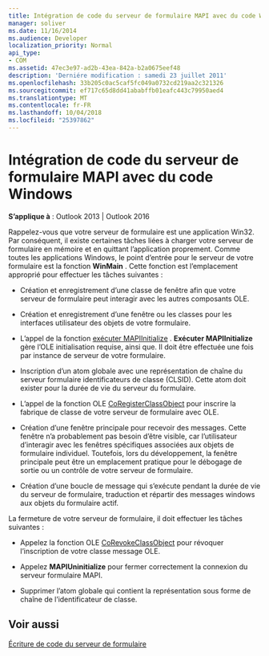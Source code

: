 ```yaml
---
title: Intégration de code du serveur de formulaire MAPI avec du code Windows
manager: soliver
ms.date: 11/16/2014
ms.audience: Developer
localization_priority: Normal
api_type:
- COM
ms.assetid: 47ec3e97-ad2b-43ea-842a-b2a0675eef48
description: 'Derniére modification : samedi 23 juillet 2011'
ms.openlocfilehash: 33b205c0ac5caf5fc049a0732cd219aa2c321326
ms.sourcegitcommit: ef717c65d8dd41ababffb01eafc443c79950aed4
ms.translationtype: MT
ms.contentlocale: fr-FR
ms.lasthandoff: 10/04/2018
ms.locfileid: "25397862"
---
```

# <a name="integrating-mapi-form-server-code-with-windows-code"></a>Intégration de code du serveur de formulaire MAPI avec du code Windows

  
  
**S’applique à** : Outlook 2013 | Outlook 2016 
  
Rappelez-vous que votre serveur de formulaire est une application Win32. Par conséquent, il existe certaines tâches liées à charger votre serveur de formulaire en mémoire et en quittant l’application proprement. Comme toutes les applications Windows, le point d’entrée pour le serveur de votre formulaire est la fonction **WinMain** . Cette fonction est l’emplacement approprié pour effectuer les tâches suivantes : 
  
- Création et enregistrement d’une classe de fenêtre afin que votre serveur de formulaire peut interagir avec les autres composants OLE.
    
- Création et enregistrement d’une fenêtre ou les classes pour les interfaces utilisateur des objets de votre formulaire.
    
- L’appel de la fonction [exécuter MAPIInitialize](mapiinitialize.md) . **Exécuter MAPIInitialize** gère l’OLE initialisation requise, ainsi que. Il doit être effectuée une fois par instance de serveur de votre formulaire. 
    
- Inscription d’un atom globale avec une représentation de chaîne du serveur formulaire identificateurs de classe (CLSID). Cette atom doit exister pour la durée de vie du serveur du formulaire.
    
- L’appel de la fonction OLE [CoRegisterClassObject](https://msdn.microsoft.com/library/ms693407.aspx) pour inscrire la fabrique de classe de votre serveur de formulaire avec OLE. 
    
- Création d’une fenêtre principale pour recevoir des messages. Cette fenêtre n’a probablement pas besoin d’être visible, car l’utilisateur d’interagir avec les fenêtres spécifiques associées aux objets de formulaire individuel. Toutefois, lors du développement, la fenêtre principale peut être un emplacement pratique pour le débogage de sortie ou un contrôle de votre serveur de formulaire.
    
- Création d’une boucle de message qui s’exécute pendant la durée de vie du serveur de formulaire, traduction et répartir des messages windows aux objets du formulaire actif.
    
La fermeture de votre serveur de formulaire, il doit effectuer les tâches suivantes :
  
- Appelez la fonction OLE [CoRevokeClassObject](https://msdn.microsoft.com/library/ms688650%28VS.85%29.aspx) pour révoquer l’inscription de votre classe message OLE. 
    
- Appelez **MAPIUninitialize** pour fermer correctement la connexion du serveur formulaire MAPI. 
    
- Supprimer l’atom globale qui contient la représentation sous forme de chaîne de l’identificateur de classe.
    
## <a name="see-also"></a>Voir aussi



[Écriture de code du serveur de formulaire](writing-form-server-code.md)

